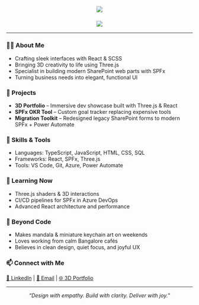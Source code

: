 <h1 align="center">
<img src="https://readme-typing-svg.herokuapp.com/?lines=Hi+I'm+Apoorva+Sonule;&center=true&width=500&height=45" />
</h1>
<h3 align="center">
<img src="https://readme-typing-svg.herokuapp.com/?lines=Frontend+Developer+%7C+React+%7C+TypeScript;&center=true&width=500&height=45" />
</h3>
 

<hr />

<h3>👩‍💻 About Me</h3>
<ul>
  <li>Crafting sleek interfaces with React & SCSS</li>
  <li>Bringing 3D creativity to life using Three.js</li>
  <li>Specialist in building modern SharePoint web parts with SPFx</li>
  <li>Turning business needs into elegant, functional UI</li>
</ul>

<h3>🚀 Projects</h3>
<ul>
  <li><strong>3D Portfolio</strong> – Immersive dev showcase built with Three.js & React</li>
  <li><strong>SPFx OKR Tool</strong> – Custom goal tracker replacing expensive tools</li>
  <li><strong>Migration Toolkit</strong> – Redesigned legacy SharePoint forms to modern SPFx + Power Automate</li>
</ul>

<h3>🧠 Skills & Tools</h3>
<ul>
  <li>Languages: TypeScript, JavaScript, HTML, CSS, SQL</li>
  <li>Frameworks: React, SPFx, Three.js </li>
  <li>Tools: VS Code, Git, Azure, Power Automate</li>
</ul>

<h3>🌱 Learning Now</h3>
<ul>
  <li>Three.js shaders & 3D interactions</li>
  <li>CI/CD pipelines for SPFx in Azure DevOps</li>
  <li>Advanced React architecture and performance</li>
</ul>

<h3>🎨 Beyond Code</h3>
<ul>
  <li>Makes mandala & miniature keychain art on weekends</li>
  <li>Loves working from calm Bangalore cafés</li>
  <li>Believes in clean design, quiet focus, and joyful UX</li>
</ul>

<h3>📫 Connect with Me</h3>
<p>
  <a href="https://www.linkedin.com/in/apoorvasonule/" target="_blank">🔗 LinkedIn</a> |
  <a href="mailto:apoorva.sonule0@gmail.com" target="_blank">📧 Email</a> |
  <a href="https://your3dportfolio.com" target="_blank">🌐 3D Portfolio</a>
</p>

<hr />

<p align="center">
  <em>“Design with empathy. Build with clarity. Deliver with joy.”</em>
</p>
